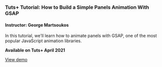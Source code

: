### Tuts+ Tutorial: How to Build a Simple Panels Animation With GSAP

#### Instructor: George Martsoukos

In this tutorial, we'll learn how to animate panels with GSAP, one of the most popular JavaScript animation libraries.

**Available on Tuts+ April 2021**

[View demo](https://geomarts.github.io/panels-animation/)
